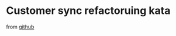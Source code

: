 # Customer sync refactoruing kata

from [github](https://github.com/emilybache/CustomerSync-Refactoring-Kata/tree/main)